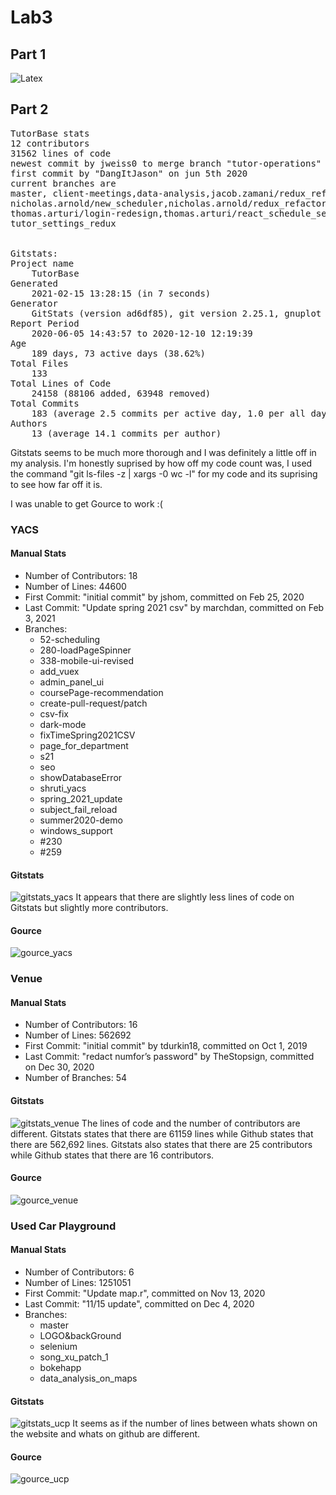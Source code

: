 # Lab3
## Part 1 

![Latex](lab3Latex.JPG)

## Part 2 
<pre>
TutorBase stats
12 contributors 
31562 lines of code 
newest commit by jweiss0 to merge branch "tutor-operations" (dec 10,2020) 
first commit by "DangItJason" on jun 5th 2020 
current branches are 
master, client-meetings,data-analysis,jacob.zamani/redux_refactor/navigation,jacob.zamani/scheduler
nicholas.arnold/new_scheduler,nicholas.arnold/redux_refactor,schedule-meeting,
thomas.arturi/login-redesign,thomas.arturi/react_schedule_selector,
tutor_settings_redux


Gitstats:
Project name
	TutorBase
Generated
	2021-02-15 13:28:15 (in 7 seconds)
Generator
	GitStats (version ad6df85), git version 2.25.1, gnuplot 5.2 patchlevel 8
Report Period
	2020-06-05 14:43:57 to 2020-12-10 12:19:39
Age
	189 days, 73 active days (38.62%)
Total Files
	133
Total Lines of Code
	24158 (88106 added, 63948 removed)
Total Commits
	183 (average 2.5 commits per active day, 1.0 per all days)
Authors
	13 (average 14.1 commits per author)
</pre>
Gitstats seems to be much more thorough and I was definitely a little off in my analysis.
I'm honestly suprised by how off my code count was, I used the command "git ls-files -z | xargs -0 wc -l"
for my code and its suprising to see how far off it is.   

I was unable to get Gource to work :( 

### YACS

#### Manual Stats

- Number of Contributors: 18
- Number of Lines: 44600
- First Commit: "initial commit" by jshom, committed on Feb 25, 2020
- Last Commit: "Update spring 2021 csv" by marchdan, committed on Feb 3, 2021
- Branches:
    - 52-scheduling
	- 280-loadPageSpinner
	- 338-mobile-ui-revised
	- add_vuex
	- admin_panel_ui
	- coursePage-recommendation
	- create-pull-request/patch
	- csv-fix
	- dark-mode
	- fixTimeSpring2021CSV
	- page_for_department
	- s21
	- seo
	- showDatabaseError
	- shruti_yacs
	- spring_2021_update
	- subject_fail_reload
	- summer2020-demo
	- windows_support
	- #230
	- #259

#### Gitstats

![gitstats_yacs](gitstats_yacs.png)
It appears that there are slightly less lines of code on Gitstats but slightly
more contributors.

#### Gource

![gource_yacs](gource_yacs.png)

### Venue

#### Manual Stats

- Number of Contributors: 16
- Number of Lines: 562692
- First Commit: "initial commit" by tdurkin18, committed on Oct 1, 2019
- Last Commit: "redact numfor’s password" by TheStopsign, committed on Dec 30, 2020
- Number of Branches: 54

#### Gitstats

![gitstats_venue](gitstats_venue.png)
The lines of code and the number of contributors are different. Gitstats states
that there are 61159 lines while Github states that there are 562,692 lines.
Gitstats also states that there are 25 contributors while Github states that
there are 16 contributors.

#### Gource

![gource_venue](gource_venue.png)

### Used Car Playground

#### Manual Stats

- Number of Contributors: 6
- Number of Lines: 1251051
- First Commit: "Update map.r", committed on Nov 13, 2020
- Last Commit: "11/15 update", committed on Dec 4, 2020
- Branches:
    - master
    - LOGO&backGround
    - selenium
    - song_xu_patch_1
    - bokehapp
    - data_analysis_on_maps

#### Gitstats

![gitstats_ucp](gitstats_ucp.png)
It seems as if the number of lines between whats shown on the website and whats on github are different.

#### Gource

![gource_ucp](gource_ucp.png)
